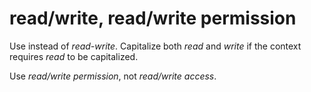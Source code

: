 # read/write, read/write permission

Use instead of *read-write*. Capitalize both *read* and *write* if the context requires *read* to be capitalized.

Use *read/write permission*, not *read/write access*.
